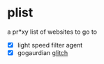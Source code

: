 # plist
a pr*xy list of websites to go to 
- [x] light speed filter agent
- [x] gogaurdian
[glitch](https://buttery-debonair-fly.glitch.me/)
